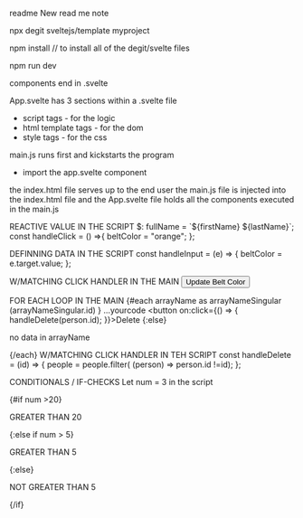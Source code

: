 readme
New read me note

npx degit sveltejs/template myproject

npm install // to install all of the degit/svelte files

npm run dev

components end in .svelte

App.svelte has
3 sections within a .svelte file

- script tags - for the logic
- html template tags - for the dom
- style tags - for the css

main.js runs first and kickstarts the program

- import the app.svelte component

the index.html file serves up to the end user
the main.js file is injected into the index.html file
and the App.svelte file holds all the components executed in the main.js

REACTIVE VALUE IN THE SCRIPT
$: fullName = `${firstName} ${lastName}`;
const handleClick = () =>{
beltColor = "orange";
};

DEFINNING DATA IN THE SCRIPT
const handleInput = (e) => {
beltColor = e.target.value;
};

W/MATCHING CLICK HANDLER IN THE MAIN
<button on:click={handleClick}>Update Belt Color</button>

FOR EACH LOOP IN THE MAIN
{#each arrayName as arrayNameSingular (arrayNameSingular.id) }
...yourcode
<button on:click={() => {
handleDelete(person.id);
}}>Delete</button>
{:else}<p>no data in arrayName</p>
{/each}
W/MATCHING CLICK HANDLER IN TEH SCRIPT
const handleDelete = (id) => {
people = people.filter( (person) => person.id !=id);
};

CONDITIONALS / IF-CHECKS
Let num = 3 in the script

{#if num >20}

<p>GREATER THAN 20</p>
{:else if num > 5}
<p>GREATER THAN 5</p>
{:else}
<p>NOT GREATER THAN 5</p>
{/if}
